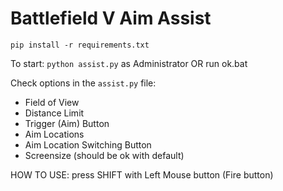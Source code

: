 # Battlefield V Aim Assist

`pip install -r requirements.txt`

To start: `python assist.py` as Administrator
OR
run ok.bat

Check options in the `assist.py` file:
* Field of View
* Distance Limit
* Trigger (Aim) Button
* Aim Locations
* Aim Location Switching Button
* Screensize (should be ok with default)

HOW TO USE:
press SHIFT with Left Mouse button (Fire button)
